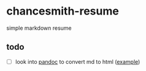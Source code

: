 # chancesmith-resume
simple markdown resume

## todo
- [ ] look into [pandoc](https://github.com/jgm/pandoc) to convert md to html ([example](http://sdsawtelle.github.io/blog/output/simple-markdown-resume-with-pandoc-and-wkhtmltopdf.html))

